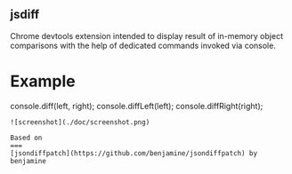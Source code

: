 jsdiff
---
Chrome devtools extension
intended to display result of in-memory object comparisons with
the help of dedicated commands invoked via console.

Example
===
console.diff(left, right);
console.diffLeft(left);
console.diffRight(right);
```
![screenshot](./doc/screenshot.png)

Based on 
===
[jsondiffpatch](https://github.com/benjamine/jsondiffpatch) by benjamine
